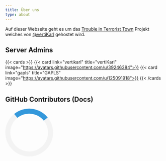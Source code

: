 ```yaml
---
title: Über uns
type: about
---
```


Auf dieser Webseite geht es um das [Trouble in Terrorist Town](https://www.troubleinterroristtown.com/) Projekt welches von [@vertiKarl](https://discord.com/users/175642620767371265) gehostet wird.

## Server Admins

{{< cards >}}
{{< card link="vertikarl" title="vertiKarl" image="https://avatars.githubusercontent.com/u/39246384">}}
{{< card link="gapls" title="GAPLS" image="https://avatars.githubusercontent.com/u/125091918">}}
{{< /cards >}}

## GitHub Contributors (Docs)

<div id="contributors" class="loader"></div>

<script>
    async function getContributors() {
        const container = document.getElementById('contributors');
        if(!container) return;

        const res = await fetch("https://api.github.com/repos/vertikarl/ktt-docs/contributors");
        const body = await res.json();

        const table = document.createElement("table");
        const tableHead = document.createElement("thead");
        tableHead.innerHTML = `<tr>
                <th>User</th>
                <th>Contributions</th>
            </tr>`
        const tableBody = document.createElement("tbody");

        body.forEach(user => {
            const row = document.createElement('tr');
            row.innerHTML = `
                <td>
                    <a href="${user.html_url}" target="_blank" style="display: flex; align-items: center; gap: 10px;">
                        <img src="${user.avatar_url}" alt="${user.login}" width="30" height="30" style="border-radius: 50%;">
                        ${user.login}
                    </a>
                </td>
                <td>${user.contributions}</td>`

            tableBody.appendChild(row);
        });
        table.append(tableHead);
        table.append(tableBody);
        container.append(table);

        container.outerHTML = container.innerHTML; // replace container with its content
    }

    getContributors();
</script>

<style>
    /* https://www.w3schools.com/howto/howto_css_loader.asp */
    .loader {
        border: 16px solid #f3f3f3; /* Light grey */
        border-top: 16px solid #3498db; /* Blue */
        border-radius: 50%;
        width: 120px;
        height: 120px;
        animation: spin 2s linear infinite;
    }

    @keyframes spin {
        0% { transform: rotate(0deg); }
        100% { transform: rotate(360deg); }
    }
</style>
